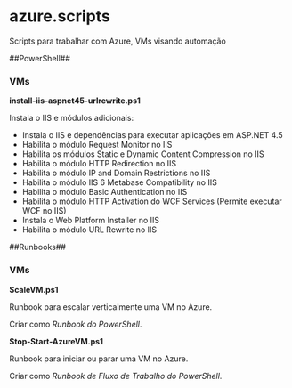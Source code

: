 # azure.scripts
Scripts para trabalhar com Azure, VMs visando automação

##PowerShell##

### VMs
**install-iis-aspnet45-urlrewrite.ps1**

Instala o IIS e módulos adicionais:
 * Instala o IIS e dependências para executar aplicações em ASP.NET 4.5
 * Habilita o módulo Request Monitor no IIS
 * Habilita os módulos Static e Dynamic Content Compression no IIS
 * Habilita o módulo HTTP Redirection no IIS
 * Habilita o módulo IP and Domain Restrictions no IIS
 * Habilita o módulo IIS 6 Metabase Compatibility no IIS
 * Habilita o módulo Basic Authentication no IIS
 * Habilita o módulo HTTP Activation do WCF Services (Permite executar WCF no IIS)
 * Instala o Web Platform Installer no IIS
 * Habilita o módulo URL Rewrite no IIS

##Runbooks##

### VMs
**ScaleVM.ps1**

Runbook para escalar verticalmente uma VM no Azure. 

Criar como _Runbook do PowerShell_.

**Stop-Start-AzureVM.ps1**

Runbook para iniciar ou parar uma VM no Azure.

Criar como _Runbook de Fluxo de Trabalho do PowerShell_.
